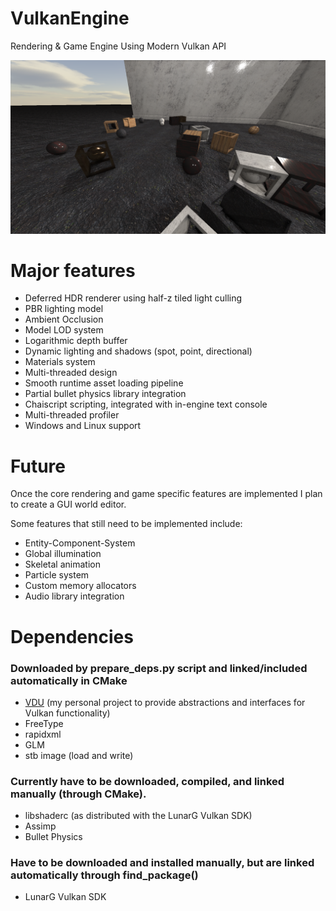 # VulkanEngine
Rendering &amp; Game Engine Using Modern Vulkan API

![Engine Image](https://github.com/przemektmalon/VulkanEngine/blob/master/engineimg.png)

# Major features
* Deferred HDR renderer using half-z tiled light culling
* PBR lighting model
* Ambient Occlusion
* Model LOD system
* Logarithmic depth buffer
* Dynamic lighting and shadows (spot, point, directional)
* Materials system
* Multi-threaded design
* Smooth runtime asset loading pipeline
* Partial bullet physics library integration
* Chaiscript scripting, integrated with in-engine text console
* Multi-threaded profiler
* Windows and Linux support

# Future
Once the core rendering and game specific features are implemented I plan to create a GUI world editor.

Some features that still need to be implemented include:
* Entity-Component-System
* Global illumination
* Skeletal animation
* Particle system
* Custom memory allocators
* Audio library integration

# Dependencies

### Downloaded by prepare_deps.py script and linked/included automatically in CMake
* [VDU](https://github.com/przemektmalon/VulkanDevUtility) (my personal project to provide abstractions and interfaces for Vulkan functionality)
* FreeType
* rapidxml
* GLM
* stb image (load and write)

### Currently have to be downloaded, compiled, and linked manually (through CMake).
* libshaderc (as distributed with the LunarG Vulkan SDK)
* Assimp
* Bullet Physics

### Have to be downloaded and installed manually, but are linked automatically through find_package()
* LunarG Vulkan SDK
